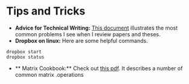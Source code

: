 # Tips and Tricks

- **Advice for Technical Writing:** [This document](https://www.overleaf.com/read/zkwcphwjnbhb) illustrates the most common problems I see when I review papers and theses.
- **Dropbox on linux:** Here are some helpful commands.
```
dropbox start
dropbox status
```
- ** Matrix Cookbook:** Check out [this pdf](https://www.math.uwaterloo.ca/~hwolkowi/matrixcookbook.pdf). It describes a number of common matrix .operations
